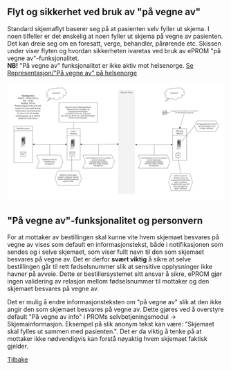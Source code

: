 
## Flyt og sikkerhet ved bruk av "på vegne av"

Standard skjemaflyt baserer seg på at pasienten selv fyller ut skjema. I noen tilfeller er det ønskelig at noen fyller ut skjema på vegne av pasienten. Det kan dreie seg om en foresatt, verge, behandler, pårørende etc. Skissen under viser flyten og hvordan sikkerheten ivaretas ved bruk av ePROM "på vegne av"-funksjonalitet.  
**NB!** "På vegne av" funksjonalitet er ikke aktiv mot helsenorge. [Se Representasjon/"På vegne av" på helsenorge](RepresentasjonPaaHelsenorge)


![Skisse](img/pa_vegne_av_flyt_sikkerhet.png)

## "På vegne av"-funksjonalitet og personvern
For at mottaker av bestillingen skal kunne vite hvem skjemaet besvares på vegne av vises som default en informasjonstekst, både i notifikasjonen som sendes og i selve skjemaet, som viser fullt navn til den som skjemaet besvares på vegne av. Det er derfor **svært viktig** å sikre at selve bestillingen går til rett fødselsnummer slik at sensitive opplysninger ikke havner på avveie. Dette er bestillersystemet sitt ansvar å sikre, ePROM gjør ingen validering av relasjon mellom fødselsnummer til mottaker og den skjemaet besvares på vegne av.

Det er mulig å endre informasjonsteksten om "på vegne av" slik at den ikke angir den som skjemaet besvares på vegne av. Dette gjøres ved å overstyre default "På vegne av info" i PROMs selvbetjeningsmodul -> Skjemainformasjon. Eksempel på slik anonym tekst kan være: "Skjemaet skal fylles ut sammen med pasienten.". Det er da viktig å tenke på at mottaker ikke nødvendigvis kan forstå nøyaktig hvem skjemaet faktisk gjelder.

[Tilbake](./)
